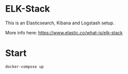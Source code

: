 # ELK-Stack

This is an Elasticsearch, Kibana and Logstash setup.

More info here: https://www.elastic.co/what-is/elk-stack

# Start
`docker-compose up`